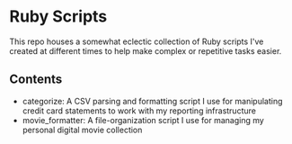 # Ruby Scripts
This repo houses a somewhat eclectic collection of Ruby scripts I've created at different times to help make complex or repetitive tasks easier.

## Contents
* categorize: A CSV parsing and formatting script I use for manipulating credit card statements to work with my reporting infrastructure
* movie_formatter: A file-organization script I use for managing my personal digital movie collection
